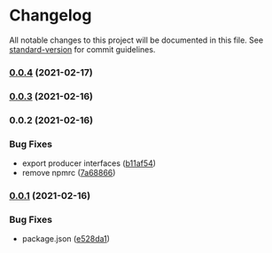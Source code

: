 # Changelog

All notable changes to this project will be documented in this file. See [standard-version](https://github.com/conventional-changelog/standard-version) for commit guidelines.

### [0.0.4](https://github.com/TWAICE/node-kinesis-producer/compare/v0.0.3...v0.0.4) (2021-02-17)

### [0.0.3](https://github.com/TWAICE/node-kinesis-producer/compare/v0.0.2...v0.0.3) (2021-02-16)

### 0.0.2 (2021-02-16)

### Bug Fixes

- export producer interfaces ([b11af54](https://github.com/TWAICE/node-kinesis-producer/commit/b11af54780d97f1caa11c2603c3fa5b5723a66dc))
- remove npmrc ([7a68866](https://github.com/TWAICE/node-kinesis-producer/commit/7a688662339f3bcd7b983eacd72c062d6f687412))

### [0.0.1](https://github.com/TWAICE/node-kinesis-producer/compare/v1.1.0...v0.0.1) (2021-02-16)

### Bug Fixes

- package.json ([e528da1](https://github.com/TWAICE/node-kinesis-producer/commit/e528da182b1be66395d08189a67b83e7cc7c8455))

